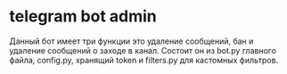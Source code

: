 # telegram bot admin
Данный бот имеет три функции это удаление сообщений, бан и удаление сообщений о заходе в канал.
Состоит он из bot.py главного файла, config.py, хранящий token и filters.py для кастомных фильтров.